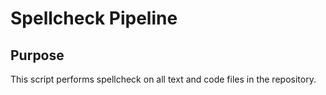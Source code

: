# Spellcheck Pipeline

## Purpose
This script performs spellcheck on all text and code files in the repository.
